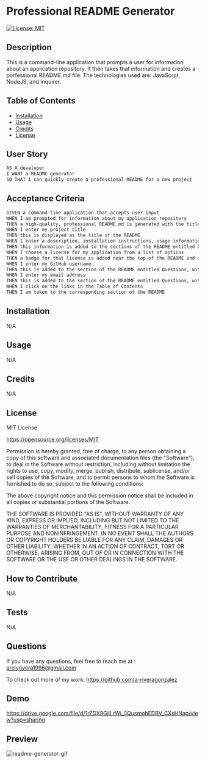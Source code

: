 # Professional README Generator
[![License: MIT](https://img.shields.io/badge/License-MIT-yellow.svg)](https://opensource.org/licenses/MIT)
## Description
This is a command-line application that prompts a user for information about an application repository. It then takes that information and creates a porfessional README.md file. The technologies used are: JavaScrpt, NodeJS, and Inquirer.
## Table of Contents 
- [Installation](#installation)
- [Usage](#usage)
- [Credits](#credits)
- [License](#license)

## User Story

```md
AS A developer
I WANT a README generator
SO THAT I can quickly create a professional README for a new project
```

## Acceptance Criteria

```md
GIVEN a command-line application that accepts user input
WHEN I am prompted for information about my application repository
THEN a high-quality, professional README.md is generated with the title of my project and sections entitled Description, Table of Contents, Installation, Usage, License, Contributing, Tests, and Questions
WHEN I enter my project title
THEN this is displayed as the title of the README
WHEN I enter a description, installation instructions, usage information, contribution guidelines, and test instructions
THEN this information is added to the sections of the README entitled Description, Installation, Usage, Contributing, and Tests
WHEN I choose a license for my application from a list of options
THEN a badge for that license is added near the top of the README and a notice is added to the section of the README entitled License that explains which license the application is covered under
WHEN I enter my GitHub username
THEN this is added to the section of the README entitled Questions, with a link to my GitHub profile
WHEN I enter my email address
THEN this is added to the section of the README entitled Questions, with instructions on how to reach me with additional questions
WHEN I click on the links in the Table of Contents
THEN I am taken to the corresponding section of the README
```
## Installation
N/A
## Usage
N/A
## Credits
N/A
## License
MIT License

https://opensource.org/licenses/MIT

Permission is hereby granted, free of charge, to any person obtaining a copy of this software and associated documentation files (the "Software"), to deal in the Software without restriction, including without limitation the rights to use, copy, modify, merge, publish, distribute, sublicense, and/or sell copies of the Software, and to permit persons to whom the Software is furnished to do so, subject to the following conditions:

The above copyright notice and this permission notice shall be included in all copies or substantial portions of the Software.
    
THE SOFTWARE IS PROVIDED "AS IS", WITHOUT WARRANTY OF ANY KIND, EXPRESS OR IMPLIED, INCLUDING BUT NOT LIMITED TO THE WARRANTIES OF MERCHANTABILITY, FITNESS FOR A PARTICULAR PURPOSE AND NONINFRINGEMENT. IN NO EVENT SHALL THE AUTHORS OR COPYRIGHT HOLDERS BE LIABLE FOR ANY CLAIM, DAMAGES OR OTHER LIABILITY, WHETHER IN AN ACTION OF CONTRACT, TORT OR OTHERWISE, ARISING FROM, OUT OF OR IN CONNECTION WITH THE SOFTWARE OR THE USE OR OTHER DEALINGS IN THE SOFTWARE.
## How to Contribute
N/A
## Tests
N/A
## Questions
If you have any questions, feel free to reach me at : 
arelyrivera1996@gmail.com

To check out more of my work: 
https://github.com/a-riveragonzalez

## Demo
https://drive.google.com/file/d/1rZDX9GjlLrWi_0QusmohEDBV_CXsHNap/view?usp=sharing

## Preview
![readme-generator-gif](readme-generator.gif)